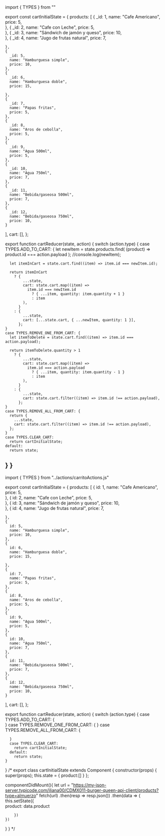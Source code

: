 import { TYPES } from ""

export const cartInitialState = {
  products: [
    {
      _id: 1,
      name: "Cafe Americano",
      price: 5,     
    },
    {
      _id: 2,
      name: "Cafe con Leche",
      price: 5,      
    },
    {
      _id: 3,
      name: "Sándwich de jamón y queso",
      price: 10,        
    },
    {
      _id: 4,
      name: "Jugo de frutas natural",
      price: 7,
      
    },
    {
      _id: 5,
      name: "Hamburguesa simple",
      price: 10,      
    },
    {
      _id: 6,
      name: "Hamburguesa doble",
      price: 15,
      
    },
    {
      _id: 7,
      name: "Papas fritas",
      price: 5,    
    },
    {
      _id: 8,
      name: "Aros de cebolla",
      price: 5,      
    },
    {
      _id: 9,
      name: "Agua 500ml",
      price: 5,      
    },
    {
      _id: 10,
      name: "Agua 750ml",
      price: 7,      
    },
    {
      _id: 11,
      name: "Bebida/gaseosa 500ml",
      price: 7,      
    },
    {
      _id: 12,
      name: "Bebida/gaseosa 750ml",
      price: 10,      
    }
  ],
  cart: [],
};

export function cartReducer(state, action) {
  switch (action.type) {
    case TYPES.ADD_TO_CART: {
      let newItem = state.products.find(
        (product) => product.id === action.payload
      );
      //console.log(newItem);

      let itemInCart = state.cart.find((item) => item.id === newItem.id);

      return itemInCart
        ? {
            ...state,
            cart: state.cart.map((item) =>
              item.id === newItem.id
                ? { ...item, quantity: item.quantity + 1 }
                : item
            ),
          }
        : {
            ...state,
            cart: [...state.cart, { ...newItem, quantity: 1 }],
          };
    }
    case TYPES.REMOVE_ONE_FROM_CART: {
      let itemToDelete = state.cart.find((item) => item.id === action.payload);

      return itemToDelete.quantity > 1
        ? {
            ...state,
            cart: state.cart.map((item) =>
              item.id === action.payload
                ? { ...item, quantity: item.quantity - 1 }
                : item
            ),
          }
        : {
            ...state,
            cart: state.cart.filter((item) => item.id !== action.payload),
          };
    }
    case TYPES.REMOVE_ALL_FROM_CART: {
      return {
        ...state,
        cart: state.cart.filter((item) => item.id !== action.payload),
      };
    }
    case TYPES.CLEAR_CART:
      return cartInitialState;
    default:
      return state;
  }
}
-------------------------------------------------
import { TYPES } from "../actions/carritoActions.js"

export const cartInitialState = {
  products: [
    {
      id: 1,
      name: "Cafe Americano",
      price: 5,     
    },
    {
      id: 2,
      name: "Cafe con Leche",
      price: 5,      
    },
    {
      id: 3,
      name: "Sándwich de jamón y queso",
      price: 10,        
    },
    {
      id: 4,
      name: "Jugo de frutas natural",
      price: 7,
      
    },
    {
      id: 5,
      name: "Hamburguesa simple",
      price: 10,      
    },
    {
      id: 6,
      name: "Hamburguesa doble",
      price: 15,
      
    },
    {
      id: 7,
      name: "Papas fritas",
      price: 5,    
    },
    {
      id: 8,
      name: "Aros de cebolla",
      price: 5,      
    },
    {
      id: 9,
      name: "Agua 500ml",
      price: 5,      
    },
    {
      id: 10,
      name: "Agua 750ml",
      price: 7,      
    },
    {
      id: 11,
      name: "Bebida/gaseosa 500ml",
      price: 7,      
    },
    {
      id: 12,
      name: "Bebida/gaseosa 750ml",
      price: 10,      
    }
  ],
  cart: [],
};

export function cartReducer(state, action) {
    switch (action.type) {
      case TYPES.ADD_TO_CART: {        
      }
      case TYPES.REMOVE_ONE_FROM_CART: {
      }
      case TYPES.REMOVE_ALL_FROM_CART: {
        
      }
      case TYPES.CLEAR_CART:
        return cartInitialState;
      default:
        return state;
    }
  }
  /*
  export class cartInitialState extends Component {
constructor(props) {
    super(props);
    this.state = {
      product:[]
    }
  };

  componentDidMount(){
    let url = "https://my-json-server.typicode.com/iliana00/CDMX011-burger-queen-api-client/products?type=almuerzo"
    fetch(url)
    .then(resp => resp.json())
    .then(data => {
        this.setState({            
            product: data.product
            
        })
    })
  }
}
  */
